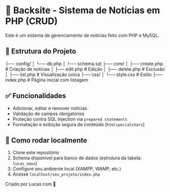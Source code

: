 # 📰 Backsite - Sistema de Notícias em PHP (CRUD)

Este é um sistema de gerenciamento de notícias feito com PHP e MySQL.

## 📂 Estrutura do Projeto

├── config/ 
  │ └── db.php 
  │ └── schema.sql 
├── core/ 
  │ ├── create.php # Criação de notícias 
  │ ├── edit.php # Edição 
  │ ├── delete.php # Exclusão 
  │ ├── list.php # Visualização única 
├── css/ 
  │ └── style.css # Estilo
├── index.php # Página inicial com listagem 

## ✅ Funcionalidades

- Adicionar, editar e remover notícias
- Validação de campos obrigatórios
- Proteção contra SQL Injection via `prepared statements`
- Formatação e exibição segura de conteúdo (`htmlspecialchars`)

## 🚀 Como rodar localmente

1. Clone este repositório
2. Schema disponível para banco de dados (estrutura da tabela: `lucas_news`)
3. Configure seu ambiente local (XAMPP, WAMP, etc.)
4. Acesse `localhost/seu_projeto/index.php`

Criado por Lucas com 💙
